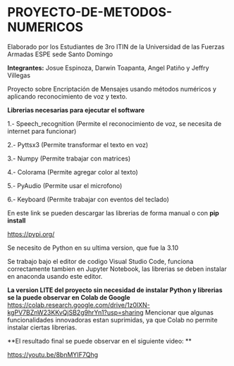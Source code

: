 # PROYECTO-DE-METODOS-NUMERICOS
Elaborado por los Estudiantes de 3ro ITIN de la Universidad de las Fuerzas Armadas ESPE sede Santo Domingo

**Integrantes:** Josue Espinoza, Darwin Toapanta, Angel Patiño y Jeffry Villegas

Proyecto sobre Encriptación de Mensajes usando métodos numéricos y aplicando reconocimiento de voz y texto. 

**Librerias necesarias para ejecutar el software**

1.- Speech_recognition (Permite el reconocimiento de voz, se necesita de internet para funcionar)

2.- Pyttsx3 (Permite transformar el texto en voz)

3.- Numpy (Permite trabajar con matrices)

4.- Colorama (Permite agregar color al texto)

5.- PyAudio (Permite usar el microfono) 

6.- Keyboard (Permite trabajar con eventos del teclado)

En este link se pueden descargar las librerias de forma manual o con **pip install**

https://pypi.org/

Se necesito de Python en su ultima version, que fue la 3.10

Se trabajo bajo el editor de codigo Visual Studio Code, funciona correctamente tambien en Jupyter Notebook, las librerias se deben instalar en anaconda usando este editor. 

**La version LITE del proyecto sin necesidad de instalar Python y librerias se la puede observar en Colab de Google**
https://colab.research.google.com/drive/1z0lXN-kgPV7BZnW23KKvQjSB2g9hrYn1?usp=sharing
Mencionar que algunas funcionalidades innovadoras estan suprimidas, ya que Colab no permite instalar ciertas librerias. 

**El resultado final se puede observar en el siguiente video: **

https://youtu.be/8bnMYIF7Qhg
